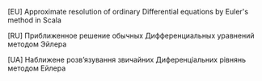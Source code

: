 [EU] Approximate resolution of ordinary Differential equations by Euler's method in Scala

[RU] Приближенное решение обычных Дифференциальных уравнений методом Эйлера

[UA] Наближене розв’язування звичайних Диференціальних рівнянь методом Ейлера


